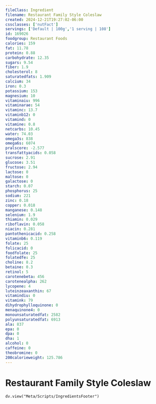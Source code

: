 ```yaml
---
fileClass: Ingredient
filename: Restaurant Family Style Coleslaw
created: 2024-12-21T19:27:02-06:00
cssclasses: ['nutFact']
servings: ['Default | 100g','1 serving | 108']
id: 169026
foodgroup: Restaurant Foods
calories: 159
fat: 11.78
protein: 0.88
carbohydrate: 12.35
sugars: 9.54
fiber: 1.9
cholesterol: 8
saturatedfats: 1.909
calcium: 34
iron: 0.3
potassium: 153
magnesium: 10
vitaminaiu: 996
vitaminarae: 54
vitaminc: 13.7
vitaminb12: 0
vitamind: 0
vitamine: 0.8
netcarbs: 10.45
water: 74.03
omega3s: 838
omega6s: 6074
pralscore: -2.577
transfattyacids: 0.058
sucrose: 2.91
glucose: 3.51
fructose: 2.94
lactose: 0
maltose: 0
galactose: 0
starch: 0.07
phosphorus: 25
sodium: 221
zinc: 0.18
copper: 0.018
manganese: 0.148
selenium: 1.9
thiamin: 0.029
riboflavin: 0.058
niacin: 0.281
pantothenicacid: 0.258
vitaminb6: 0.119
folate: 25
folicacid: 0
foodfolate: 25
folatedfe: 25
choline: 8.2
betaine: 0.3
retinol: 5
carotenebeta: 456
carotenealpha: 262
lycopene: 4
luteinzeaxanthin: 67
vitamindiu: 0
vitamink: 79
dihydrophylloquinone: 0
menaquinone4: 0
monounsaturatedfat: 2582
polyunsaturatedfat: 6913
ala: 837
epa: 0
dpa: 0
dha: 1
alcohol: 0
caffeine: 0
theobromine: 0
200calorieweight: 125.786
---
```


# Restaurant Family Style Coleslaw

```dataviewjs
dv.view("Meta/Scripts/IngredientsFooter")
```